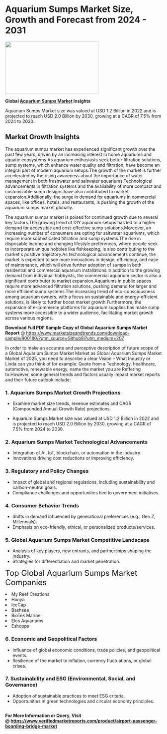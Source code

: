 <H1>Aquarium Sumps Market Size, Growth and Forecast from 2024 - 2031</H1><img class="aligncenter size-medium wp-image-584254" src="https://thirdeyenews.in/wp-content/uploads/2024/09/Global-Market-Research-300x168.jpeg" alt="" width="300" height="168" /><p><strong>Global&nbsp;<a href="https://www.marketsizeandtrends.com/download-sample/800180/?utm_source=Github8j?utm_medium=207">Aquarium Sumps Market</a> Insights</strong></p><p>Aquarium Sumps Market size was valued at USD 1.2 Billion in 2022 and is projected to reach USD 2.0 Billion by 2030, growing at a CAGR of 7.5% from 2024 to 2030.</p><p><h2>Market Growth Insights</h2> <p>The aquarium sumps market has experienced significant growth over the past few years, driven by an increasing interest in home aquariums and aquatic ecosystems.As aquarium enthusiasts seek better filtration solutions, sump systems, which enhance water quality and filtration, have become an integral part of modern aquarium setups.The growth of the market is further accelerated by the rising awareness about the importance of water management in both freshwater and saltwater aquariums.Technological advancements in filtration systems and the availability of more compact and customizable sump designs have also contributed to market expansion.Additionally, the surge in demand for aquariums in commercial spaces, like offices, hotels, and restaurants, is pushing the growth of the aquarium sumps market globally.</p> <p>The aquarium sumps market is poised for continued growth due to several key factors.The growing trend of DIY aquarium setups has led to a higher demand for accessible and cost-effective sump solutions.Moreover, an increasing number of consumers are opting for saltwater aquariums, which require more sophisticated filtration and sump systems.The rise in disposable income and changing lifestyle preferences, where people seek to incorporate unique hobbies like fishkeeping, is also contributing to the market's positive trajectory.As technological advancements continue, the market is expected to see more innovations in design, efficiency, and ease of maintenance, which will drive further adoption of sumps in both residential and commercial aquarium installations.In addition to the growing demand from individual hobbyists, the commercial aquarium sector is also a significant contributor to market expansion.Aquariums in public spaces require more advanced filtration solutions, pushing demand for larger and more efficient sump systems.The increasing trend of eco-consciousness among aquarium owners, with a focus on sustainable and energy-efficient solutions, is likely to further boost market growth.Furthermore, the expansion of e-commerce platforms for aquarium supplies has made sump systems more accessible to a wider audience, facilitating market growth across various regions.<p><span class=""><strong>Download Full PDF Sample Copy of Global Aquarium Sumps Market Report</strong> @ <a href="https://www.marketsizeandtrends.com/download-sample/800180/?utm_source=Github8j?utm_medium=207" target="_blank">https://www.marketsizeandtrends.com/download-sample/800180/?utm_source=Github8j?utm_medium=207</a></span></p><p>In order to make an accurate and perceptive description of future scope of a Global&nbsp;Aquarium Sumps Market Market as Global&nbsp;Aquarium Sumps Market Market of 2025, you need to describe a clear Vision &ndash; What Industry or Linda can you think of for example: Quote from a Technology, healthcare, automotive, renewable energy, name the market you are Reffering to.However, some general trends and factors usually impact market reports and their future outlook include:</p><h3>1.&nbsp;<strong>Aquarium Sumps Market Growth Projections</strong></h3><ul><li>Examine market size trends, revenue estimates and CAGR (Compounded Annual Growth Rate) projections.</li><li><p>Aquarium Sumps Market size was valued at USD 1.2 Billion in 2022 and is projected to reach USD 2.0 Billion by 2030, growing at a CAGR of 7.5% from 2024 to 2030.</p></li></ul><h3>2.&nbsp;<strong>Aquarium Sumps Market Technological Advancements</strong></h3><ul><li>Integration of AI, IoT, blockchain, or automation in the industry.</li><li>Innovations driving cost reductions or improving efficiency.</li></ul><h3>3.&nbsp;<strong>Regulatory and Policy Changes</strong></h3><ul><li>Impact of global and regional regulations, including sustainability and carbon-neutral goals.</li><li>Compliance challenges and opportunities tied to government initiatives.</li></ul><h3>4.&nbsp;<strong>Consumer Behavior Trends</strong></h3><ul><li>Shifts in demand influenced by generational preferences (e.g., Gen Z, Millennials).</li><li>Emphasis on eco-friendly, ethical, or personalized products/services.</li></ul><h3>5.&nbsp;<strong>Global Aquarium Sumps Market Competitive Landscape</strong></h3><ul><li>Analysis of key players, new entrants, and partnerships shaping the industry.</li><li>Strategies for differentiation and market penetration.</li></ul><p data-pm-slice="1 1 []"><span style="color: inherit; font-family: inherit; font-size: 25px;">Top Global Aquarium Sumps Market Companies</span></p><div class="" data-test-id=""><p><li>My Reef Creations</li><li> Honya</li><li> IceCap</li><li> Bashsea</li><li> BioTek Marine</li><li> Elos Aquariums</li><li> Eshopps</li></p></div><h3>6.&nbsp;<strong>Economic and Geopolitical Factors</strong></h3><ul><li>Influence of global economic conditions, trade policies, and geopolitical events.</li><li>Resilience of the market to inflation, currency fluctuations, or global crises.</li></ul><h3>7.&nbsp;<strong>Sustainability and ESG (Environmental, Social, and Governance)</strong></h3><ul><li>Adoption of sustainable practices to meet ESG criteria.</li><li>Opportunities in green technologies and circular economy principles.</li></ul><h2><strong style="font-size: 14px;">For More Information or Query, Visit @&nbsp;</strong><a style="background-color: #ffffff; font-size: 14px;" href="https://www.marketsizeandtrends.com/report/aquarium-sumps-market/" target="_blank">https://www.verifiedmarketreports.com/product/airport-passenger-boarding-bridge-market</a></h2>